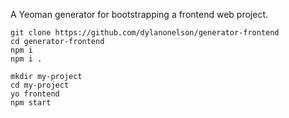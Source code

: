 A Yeoman generator for bootstrapping a frontend web project.

```shell
git clone https://github.com/dylanonelson/generator-frontend
cd generator-frontend
npm i
npm i .
```

```shell
mkdir my-project
cd my-project
yo frontend
npm start
```
